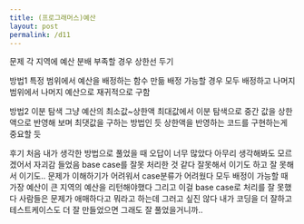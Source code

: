 ```yaml
---
title: (프로그래머스)예산
layout: post
permalink: /d11
---
```


문제
    각 지역에 예산 분배
    부족할 경우 상한선 두기

방법1
    특정 범위에서 예산을 배정하는 함수 만듦
    배정 가능할 경우 모두 배정하고
    나머지 범위에서 나머지 예산으로 재귀적으로 구함

방법2
    이분 탐색
    그냥 예산의 최소값~상한액 최대값에서
    이분 탐색으로 중간 값을 상한액으로 반영해 보며
    최댓값을 구하는 방법인 듯
    상한액을 반영하는 코드를 구현하는게 중요할 듯

후기
    처음 내가 생각한 방법으로 풀었을 때 오답이 너무 많았다
    아무리 생각해봐도 모르겠어서 자괴감 들었음
    base case를 잘못 처리한 것 같다
    잘못해서 이기도 하고 잘 못해서 이기도..
    문제가 이해하기가 어려워서 case분류가 어려웠다
    모두 배정이 가능할 때 가장 예산이 큰 지역의 예산을 리턴해야했다
    그리고 이걸 base case로 처리를 잘 못했다
    사람들은 문제가 애매하다고 뭐라고 하는데 그러고 싶진 않다
    내가 코딩을 더 잘하고 테스트케이스도 더 잘 만들었으면 그래도 잘 풀었을거니까..